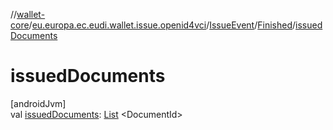 //[wallet-core](../../../../index.md)/[eu.europa.ec.eudi.wallet.issue.openid4vci](../../index.md)/[IssueEvent](../index.md)/[Finished](index.md)/[issuedDocuments](issued-documents.md)

# issuedDocuments

[androidJvm]\
val [issuedDocuments](issued-documents.md): [List](https://kotlinlang.org/api/latest/jvm/stdlib/kotlin.collections/-list/index.html)
&lt;DocumentId&gt;
